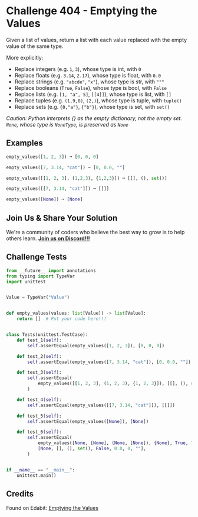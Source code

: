 # Challenge 404 - Emptying the Values

Given a list of values, return a list with each value replaced with the empty value of the same type.

More explicitly:

- Replace integers (e.g. `1`, `3`), whose type is int, with `0`
- Replace floats (e.g. `3.14`, `2.17`), whose type is float, with `0.0`
- Replace strings (e.g. `"abcde"`, `"x"`), whose type is str, with `"""`
- Replace booleans (`True`, `False`), whose type is bool, with `False`
- Replace lists (e.g. `[1, "a", 5]`, `[[4]]`), whose type is list, with `[]`
- Replace tuples (e.g. `(1,9,0)`, `(2,)`), whose type is tuple, with `tuple()`
- Replace sets (e.g. `{0,"a"}`, `{"b"}`), whose type is set, with `set()`

_Caution: Python interprets {} as the empty dictionary, not the empty set._
_`None`, whose type is `NoneType`, is preserved as `None`_

## Examples
```python
empty_values([1, 2, 3]) ➞ [0, 0, 0]

empty_values([7, 3.14, "cat"]) ➞ [0, 0.0, ""]

empty_values([[1, 2, 3], (1,2,3), {1,2,3}]) ➞ [[], (), set()]

empty_values([[7, 3.14, "cat"]]) ➞ [[]]

empty_values([None]) ➞ [None]
```
## Join Us & Share Your Solution

We're a community of coders who believe the best way to grow is to help others learn. **[Join us on Discord!!!](https://discord.gg/sfHykntuGy)**

## Challenge Tests
```python
from __future__ import annotations
from typing import TypeVar
import unittest


Value = TypeVar("Value")


def empty_values(values: list[Value]) -> list[Value]:
    return []  # Put your code here!!!


class Tests(unittest.TestCase):
    def test_1(self):
        self.assertEqual(empty_values([1, 2, 3]), [0, 0, 0])

    def test_2(self):
        self.assertEqual(empty_values([7, 3.14, "cat"]), [0, 0.0, ""])

    def test_3(self):
        self.assertEqual(
            empty_values([[1, 2, 3], (1, 2, 3), {1, 2, 3}]), [[], (), set()]
        )

    def test_4(self):
        self.assertEqual(empty_values([[7, 3.14, "cat"]]), [[]])

    def test_5(self):
        self.assertEqual(empty_values([None]), [None])

    def test_6(self):
        self.assertEqual(
            empty_values([None, [None], (None, [None]), {None}, True, 7.0, 7, "None"]),
            [None, [], (), set(), False, 0.0, 0, ""],
        )


if __name__ == "__main__":
    unittest.main()
```
## Credits

Found on Edabit: [Emptying the Values](https://edabit.com/challenge/zNNtsPBCE5FFXW7wn)
